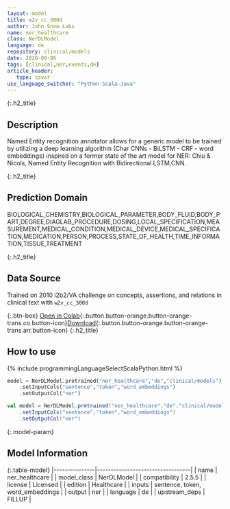 ```yaml
---
layout: model
title: w2v_cc_300d
author: John Snow Labs
name: ner_healthcare
class: NerDLModel
language: de
repository: clinical/models
date: 2020-09-06
tags: [clinical,ner,events,de]
article_header:
   type: cover
use_language_switcher: "Python-Scala-Java"
---
```


{:.h2_title}
## Description
Named Entity recognition annotator allows for a generic model to be trained by utilizing a deep learning algorithm (Char CNNs - BiLSTM - CRF - word embeddings) inspired on a former state of the art model for NER: Chiu & Nicols, Named Entity Recognition with Bidirectional LSTM,CNN.


{:.h2_title}
## Prediction Domain
BIOLOGICAL_CHEMISTRY,BIOLOGICAL_PARAMETER,BODY_FLUID,BODY_PART,DEGREE,DIAGLAB_PROCEDURE,DOSING,LOCAL_SPECIFICATION,MEASUREMENT,MEDICAL_CONDITION,MEDICAL_DEVICE,MEDICAL_SPECIFICATION,MEDICATION,PERSON,PROCESS,STATE_OF_HEALTH,TIME_INFORMATION,TISSUE,TREATMENT

{:.h2_title}
## Data Source
Trained on 2010 i2b2/VA challenge on concepts, assertions, and relations in clinical text with `w2v_cc_300d`


{:.btn-box}
[Open in Colab](https://colab.research.google.com/github/JohnSnowLabs/spark-nlp-workshop/blob/master/tutorials/Certification_Trainings/Healthcare/14.German_Healthcare_Models.ipynb){:.button.button-orange.button-orange-trans.co.button-icon}[Download](https://s3.amazonaws.com/auxdata.johnsnowlabs.com/clinical/models/ner_healthcare_de_2.5.5_2.4_1599433028253.zip){:.button.button-orange.button-orange-trans.arr.button-icon}
{:.h2_title}
## How to use 
<div class="tabs-box" markdown="1">

{% include programmingLanguageSelectScalaPython.html %}

```python
model = NerDLModel.pretrained("ner_healthcare","de","clinical/models")
	.setInputCols("sentence","token","word_embeddings")
	.setOutputCol("ner")
```

```scala
val model = NerDLModel.pretrained("ner_healthcare","de","clinical/models")
	.setInputCols("sentence","token","word_embeddings")
	.setOutputCol("ner")
```
</div>



{:.model-param}
## Model Information

{:.table-model}
|---------------|----------------------------------|
| name          | ner_healthcare                   |
| model_class   | NerDLModel                       |
| compatibility | 2.5.5                            |
| license       | Licensed                         |
| edition       | Healthcare                       |
| inputs        | sentence, token, word_embeddings |
| output        | ner                              |
| language      | de                               |
| upstream_deps | FILLUP                           |

